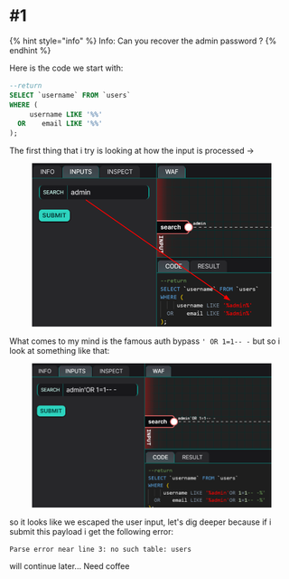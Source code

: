 # #1

{% hint style="info" %}
Info: Can you recover the admin password ?
{% endhint %}

Here is the code we start with:

```sql
--return
SELECT `username` FROM `users`
WHERE (
     username LIKE '%%' 
  OR    email LIKE '%%'
); 
```

The first thing that i try is looking at how the input is processed ->

<figure><img src="../../../../.gitbook/assets/image (8) (1) (1) (1).png" alt=""><figcaption></figcaption></figure>

What comes to my mind is the famous auth bypass `' OR 1=1-- -` but so i look at something like that:

<figure><img src="../../../../.gitbook/assets/image (1) (1) (1) (1) (1) (1).png" alt=""><figcaption></figcaption></figure>

so it looks like we escaped the user input, let's dig deeper because if i submit this payload i get the following error:

```
Parse error near line 3: no such table: users
```

will continue later... Need coffee
